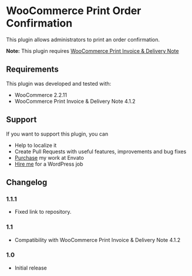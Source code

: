 # WooCommerce Print Order Confirmation

This plugin allows administrators to print an order confirmation.

<b>Note:</b> This plugin requires [WooCommerce Print Invoice & Delivery Note](https://wordpress.org/plugins/woocommerce-delivery-notes/)

## Requirements

This plugin was developed and tested with:

* WooCommerce 2.2.11
* WooCommerce Print Invoice & Delivery Note 4.1.2

## Support

If you want to support this plugin, you can

* Help to localize it
* Create Pull Requests with useful features, improvements and bug fixes
* [Purchase](http://codecanyon.net/user/scrobbleme/portfolio?ref=scrobbleme) my work at Envato
* [Hire me](http://www.moewe.io/) for a WordPress job

## Changelog

### 1.1.1

* Fixed link to repository.

### 1.1

* Compatibility with WooCommerce Print Invoice & Delivery Note 4.1.2

### 1.0

* Initial release